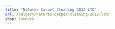 ```yaml
---
title: "Natures Carpet Cleaning 2012 LTD"
url: /calgary/natures-carpet-cleaning-2012-ltd/
shop: laundry
---
```

